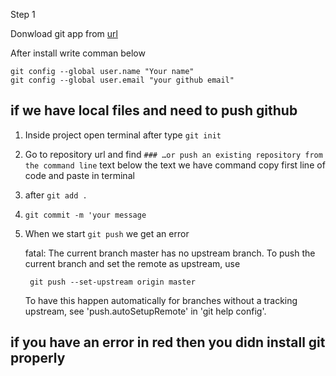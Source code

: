 Step 1

Donwload git app from [url](https://git-scm.com/download/win)

After install write comman below

    git config --global user.name "Your name"
    git config --global user.email "your github email"

## if we have local files and need to push github
1. Inside project open terminal after type `git init`
2. Go to repository url and find `### …or push an existing repository from the command line` text
below the text we have command copy first line of code and paste in terminal
3.  after `git add .`
4. `git commit -m 'your message`
5. When we start `git push` we get an error

    fatal: The current branch master has no upstream branch.
    To push the current branch and set the remote as upstream, use
    
        git push --set-upstream origin master
    
    To have this happen automatically for branches without a tracking
    upstream, see 'push.autoSetupRemote' in 'git help config'.



## if you have an error in red then you didn install git properly